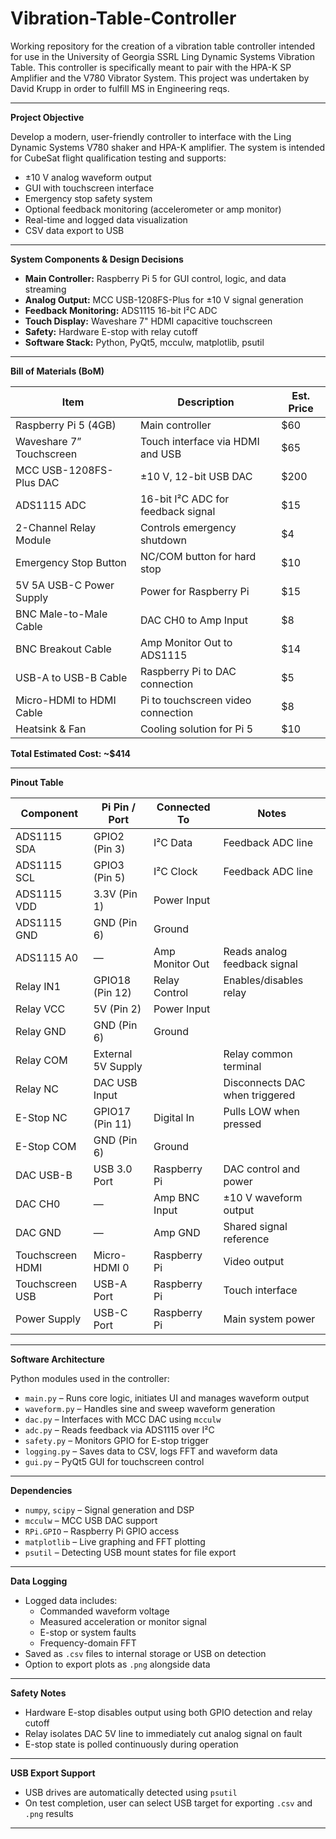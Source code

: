 # Vibration-Table-Controller
Working repository for the creation of a vibration table controller intended for use in the University of Georgia SSRL Ling Dynamic Systems Vibration Table. This controller is specifically meant to pair with the HPA-K SP Amplifier and the V780 Vibrator System. This project was undertaken by David Krupp in order to fulfill MS in Engineering reqs.

---

**Project Objective**

Develop a modern, user-friendly controller to interface with the Ling Dynamic Systems V780 shaker and HPA-K amplifier. The system is intended for CubeSat flight qualification testing and supports:

- ±10 V analog waveform output
- GUI with touchscreen interface
- Emergency stop safety system
- Optional feedback monitoring (accelerometer or amp monitor)
- Real-time and logged data visualization
- CSV data export to USB

---

**System Components & Design Decisions**

- **Main Controller:** Raspberry Pi 5 for GUI control, logic, and data streaming  
- **Analog Output:** MCC USB-1208FS-Plus for ±10 V signal generation  
- **Feedback Monitoring:** ADS1115 16-bit I²C ADC  
- **Touch Display:** Waveshare 7" HDMI capacitive touchscreen  
- **Safety:** Hardware E-stop with relay cutoff  
- **Software Stack:** Python, PyQt5, mcculw, matplotlib, psutil  

---

**Bill of Materials (BoM)**

| Item                       | Description                                            | Est. Price |
|---------------------------|--------------------------------------------------------|------------|
| Raspberry Pi 5 (4GB)      | Main controller                                        | $60        |
| Waveshare 7” Touchscreen  | Touch interface via HDMI and USB                      | $65        |
| MCC USB-1208FS-Plus DAC   | ±10 V, 12-bit USB DAC                                 | $200       |
| ADS1115 ADC               | 16-bit I²C ADC for feedback signal                    | $15        |
| 2-Channel Relay Module    | Controls emergency shutdown                           | $4         |
| Emergency Stop Button     | NC/COM button for hard stop                           | $10        |
| 5V 5A USB-C Power Supply  | Power for Raspberry Pi                                | $15        |
| BNC Male-to-Male Cable    | DAC CH0 to Amp Input                                  | $8         |
| BNC Breakout Cable        | Amp Monitor Out to ADS1115                            | $14        |
| USB-A to USB-B Cable      | Raspberry Pi to DAC connection                        | $5         |
| Micro-HDMI to HDMI Cable  | Pi to touchscreen video connection                    | $8         |
| Heatsink & Fan            | Cooling solution for Pi 5                             | $10        |

**Total Estimated Cost: ~$414**

---

**Pinout Table**

| Component          | Pi Pin / Port        | Connected To         | Notes                            |
|-------------------|----------------------|----------------------|----------------------------------|
| ADS1115 SDA       | GPIO2 (Pin 3)        | I²C Data             | Feedback ADC line                |
| ADS1115 SCL       | GPIO3 (Pin 5)        | I²C Clock            | Feedback ADC line                |
| ADS1115 VDD       | 3.3V (Pin 1)         | Power Input          |                                  |
| ADS1115 GND       | GND (Pin 6)          | Ground               |                                  |
| ADS1115 A0        | —                    | Amp Monitor Out      | Reads analog feedback signal     |
| Relay IN1         | GPIO18 (Pin 12)      | Relay Control        | Enables/disables relay           |
| Relay VCC         | 5V (Pin 2)           | Power Input          |                                  |
| Relay GND         | GND (Pin 6)          | Ground               |                                  |
| Relay COM         | External 5V Supply   |                      | Relay common terminal            |
| Relay NC          | DAC USB Input        |                      | Disconnects DAC when triggered   |
| E-Stop NC         | GPIO17 (Pin 11)      | Digital In           | Pulls LOW when pressed           |
| E-Stop COM        | GND (Pin 6)          | Ground               |                                  |
| DAC USB-B         | USB 3.0 Port         | Raspberry Pi         | DAC control and power            |
| DAC CH0           | —                    | Amp BNC Input        | ±10 V waveform output            |
| DAC GND           | —                    | Amp GND              | Shared signal reference          |
| Touchscreen HDMI  | Micro-HDMI 0         | Raspberry Pi         | Video output                     |
| Touchscreen USB   | USB-A Port           | Raspberry Pi         | Touch interface                  |
| Power Supply      | USB-C Port           | Raspberry Pi         | Main system power                |

---

**Software Architecture**

Python modules used in the controller:

- `main.py` – Runs core logic, initiates UI and manages waveform output  
- `waveform.py` – Handles sine and sweep waveform generation  
- `dac.py` – Interfaces with MCC DAC using `mcculw`  
- `adc.py` – Reads feedback via ADS1115 over I²C  
- `safety.py` – Monitors GPIO for E-stop trigger  
- `logging.py` – Saves data to CSV, logs FFT and waveform data  
- `gui.py` – PyQt5 GUI for touchscreen control  

---

**Dependencies**

- `numpy`, `scipy` – Signal generation and DSP  
- `mcculw` – MCC USB DAC support  
- `RPi.GPIO` – Raspberry Pi GPIO access  
- `matplotlib` – Live graphing and FFT plotting  
- `psutil` – Detecting USB mount states for file export  

---

**Data Logging**

- Logged data includes:
  - Commanded waveform voltage  
  - Measured acceleration or monitor signal  
  - E-stop or system faults  
  - Frequency-domain FFT  
- Saved as `.csv` files to internal storage or USB on detection  
- Option to export plots as `.png` alongside data  

---

**Safety Notes**

- Hardware E-stop disables output using both GPIO detection and relay cutoff  
- Relay isolates DAC 5V line to immediately cut analog signal on fault  
- E-stop state is polled continuously during operation  

---

**USB Export Support**

- USB drives are automatically detected using `psutil`  
- On test completion, user can select USB target for exporting `.csv` and `.png` results  

---
